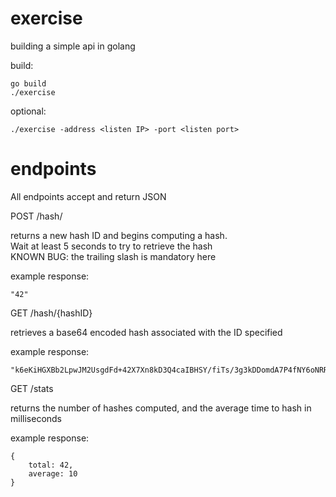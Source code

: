 # exercise
building a simple api in golang


build:
```
go build
./exercise
```

optional:
```
./exercise -address <listen IP> -port <listen port>
```

# endpoints

All endpoints accept and return JSON

POST /hash/

returns a new hash ID and begins computing a hash.  
Wait at least 5 seconds to try to retrieve the hash  
KNOWN BUG: the trailing slash is mandatory here

example response:
```
"42"
```

GET /hash/{hashID}  

retrieves a base64 encoded hash associated with the ID specified

example response:  
```
"k6eKiHGXBb2LpwJM2UsgdFd+42X7Xn8kD3Q4caIBHSY/fiTs/3g3kDDomdA7P4fNY6oNRRa2ZgtEmdjAUK2sAQ=="
```

GET /stats

returns the number of hashes computed, and the average time to hash in milliseconds

example response:

```
{
    total: 42,
    average: 10
}
```

